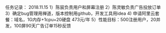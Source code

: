 任务记录：
2018.11.15 	1）陈宸负责用户和屏幕注册 
			2）陈灵敏负责广告投放订单 
			3）确定bug管理用禅道，版本控制用github，开发工具用idea
			4) 申请阿里云套餐：域名，1G内存+1cpu+20硬盘 473元/年
			5）性能目标：500注册用户，20并发，100屏90天广告订单15秒反馈
   
